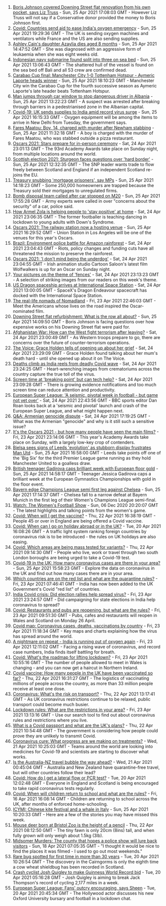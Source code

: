 1. [Boris Johnson covered Downing Street flat renovation from his own pocket, says Liz Truss](https://www.bbc.co.uk/news/uk-politics-56878223) - Sun, 25 Apr 2021 17:08:03 GMT - However Liz Truss will not say if a Conservative donor provided the money to Boris Johnson first.
2. [Covid: Countries send aid to ease India's oxygen emergency](https://www.bbc.co.uk/news/world-asia-india-56881083) - Sun, 25 Apr 2021 19:29:36 GMT - The UK is sending oxygen machines and ventilators while France and the US are also sending supplies.
3. [Ashley Cain's daughter Azaylia dies aged 8 months](https://www.bbc.co.uk/news/newsbeat-56880177) - Sun, 25 Apr 2021 14:47:52 GMT - She was diagnosed with an aggressive form of leukaemia when she was eight weeks old.
4. [Indonesian navy submarine found split into three on sea bed](https://www.bbc.co.uk/news/world-asia-56879933) - Sun, 25 Apr 2021 13:06:43 GMT - The shattered hull of the vessel is found on the sea bed off Bali and all 53 crew are confirmed dead.
5. [Carabao Cup final: Manchester City 1-0 Tottenham Hotspur - Aymeric Laporte heads winner](https://www.bbc.co.uk/sport/football/56790307) - Sun, 25 Apr 2021 18:10:23 GMT - Manchester City win the Carabao Cup for the fourth successive season as Aymeric Laporte's late header beats Tottenham Hotspur.
6. [Man jumps through car window to stop dangerous driver in Albania](https://www.bbc.co.uk/news/world-europe-56878417) - Sun, 25 Apr 2021 13:22:23 GMT - A suspect was arrested after breaking through barriers in a pedestrianised zone in the Albanian capital.
7. [Covid-19: UK sends supplies to India amid record virus surge](https://www.bbc.co.uk/news/uk-56880377) - Sun, 25 Apr 2021 16:15:33 GMT - Oxygen equipment will be among the items to arrive in New Delhi from Tuesday, the government says.
8. [Fares Maatou: Boy, 14, charged with murder after Newham stabbing](https://www.bbc.co.uk/news/uk-england-london-56878836) - Sun, 25 Apr 2021 11:32:18 GMT - A boy is charged with the murder of Fares Maatou, who was stabbed outside a pizza restaurant.
9. [Oscars 2021: Stars prepare for in-person ceremony](https://www.bbc.co.uk/news/entertainment-arts-56807445) - Sat, 24 Apr 2021 23:01:13 GMT - The 93rd Academy Awards take place on Sunday night, from multiple locations around the world.
10. [Scottish election 2021: Sturgeon faces questions over 'hard border'](https://www.bbc.co.uk/news/uk-scotland-scotland-politics-56877967) - Sun, 25 Apr 2021 12:32:35 GMT - The SNP leader wants trade to flow freely between Scotland and England if an independent Scotland re-joins the EU.
11. [Treasury snubbing 'mortgage prisoners', say MPs](https://www.bbc.co.uk/news/business-56878795) - Sun, 25 Apr 2021 14:18:23 GMT - Some 250,000 homeowners are trapped because the Treasury sold their mortgages to unregulated firms.
12. [Bomb disposal team called after car stopped on M20](https://www.bbc.co.uk/news/uk-england-kent-56879033) - Sun, 25 Apr 2021 17:55:28 GMT - Army experts were called in over "concerns about the security" of a car, police said.
13. [How Armel Zola is helping people to 'stay positive' at home](https://www.bbc.co.uk/news/uk-56866032) - Sat, 24 Apr 2021 23:06:35 GMT - The former footballer is teaching dancing in lockdown to young adults with Down's Syndrome.
14. [Oscars 2021: The railway station now a hosting venue](https://www.bbc.co.uk/news/world-us-canada-56859336) - Sun, 25 Apr 2021 16:29:52 GMT - Union Station in Los Angeles will be one of the venues for this year's Oscars.
15. [Brazil: Environment police battle for Amazon rainforest](https://www.bbc.co.uk/news/science-environment-56847298) - Sat, 24 Apr 2021 23:04:43 GMT - Riots, policy changes and funding cuts have all threatened the mission to preserve the rainforest.
16. [Oscars 2021: 'I don't mind being the underdog'](https://www.bbc.co.uk/news/world-europe-56861890) - Sat, 24 Apr 2021 23:04:55 GMT - Irish animation studio Cartoon Saloon's latest film Wolfwalkers is up for an Oscar on Sunday night.
17. [Your pictures on the theme of 'fences'](https://www.bbc.co.uk/news/in-pictures-56861118) - Sat, 24 Apr 2021 23:13:23 GMT - A selection of striking images from our readers on this week's theme.
18. [US Dragon spaceship arrives at International Space Station](https://www.bbc.co.uk/news/science-environment-56871765) - Sat, 24 Apr 2021 13:00:05 GMT - SpaceX's Dragon Endeavour spacecraft has docked with the International Space Station.
19. [The real-life nomads of Nomadland](https://www.bbc.co.uk/news/world-us-canada-56859334) - Fri, 23 Apr 2021 22:46:03 GMT - Meet the Americans whose lives on the road inspired the Oscar-nominated film.
20. [Downing Street flat refurbishment: What is the row all about?](https://www.bbc.co.uk/news/uk-politics-56878663) - Sun, 25 Apr 2021 14:09:50 GMT - Boris Johnson is facing questions over how expensive works on his Downing Street flat were paid for.
21. [Afghanistan War: How can the West fight terrorism after leaving?](https://www.bbc.co.uk/news/world-asia-56860781) - Sat, 24 Apr 2021 23:00:49 GMT - As Western troops prepare to go, there are concerns over the future of counter-terrorism operations.
22. [The Voice: Grace Holden tells of opening up about her grief](https://www.bbc.co.uk/news/uk-england-essex-56608101) - Sat, 24 Apr 2021 23:29:09 GMT - Grace Holden found talking about her mum's death hard - until she opened up about it on The Voice.
23. [Deaths climb as India reels from deadly Covid wave](https://www.bbc.co.uk/news/world-asia-india-56855712) - Sat, 24 Apr 2021 23:24:25 GMT - Heart-wrenching images from crematoriums across the country capture the true toll of the virus.
24. [Screen time at 'breaking point' but can tech help?](https://www.bbc.co.uk/news/technology-56838118) - Sat, 24 Apr 2021 23:09:28 GMT - There is growing evidence notifications and too much screen time can reduce attention and productivity.
25. [European Super League: 'A seismic, pivotal week in football - but game not yet over'](https://www.bbc.co.uk/sport/football/56875792) - Sat, 24 Apr 2021 22:43:56 GMT - BBC sports editor Dan Roan looks back at a 'seismic and pivotal' launch and crash of the European Super League, and what might happen next.
26. [Q&A: Armenian genocide dispute](https://www.bbc.co.uk/news/world-europe-16352745) - Sat, 24 Apr 2021 17:19:25 GMT - What was the Armenian "genocide" and why is it still such a sensitive issue?
27. [It's the Oscars 2021 - but how many people have seen the main films?](https://www.bbc.co.uk/news/entertainment-arts-56766212) - Fri, 23 Apr 2021 23:14:06 GMT - This year's Academy Awards take place on Sunday, with a largely low-key crop of contenders.
28. [Bielsa sees signs of Leeds 'evolution' as stubborn display frustrates Man Utd](https://www.bbc.co.uk/sport/football/56790342) - Sun, 25 Apr 2021 16:58:00 GMT - Leeds take points off one of the 'Big Six' for the third Premier League game running as they hold Manchester United to a goalless draw.
29. [British teenager Gadirova caps brilliant week with European floor gold](https://www.bbc.co.uk/sport/gymnastics/56880753) - Sun, 25 Apr 2021 14:58:17 GMT - Teenager Jessica Gadirova caps a brilliant week at the European Gymnastics Championships with gold in the floor event.
30. [Bayern edge Champions League semi first leg against Chelsea](https://www.bbc.co.uk/sport/football/56802438) - Sun, 25 Apr 2021 17:14:37 GMT - Chelsea fall to a narrow defeat at Bayern Munich in the first leg of their Women's Champions League semi-final.
31. [Watch: The Women's Football Show](https://www.bbc.co.uk/sport/av/football/41447917) - Sun, 06 Dec 2020 20:20:07 GMT - The latest highlights and talking points from the women's game.
32. [Covid: When will I get the vaccine?](https://www.bbc.co.uk/news/health-55045639) - Thu, 22 Apr 2021 16:38:19 GMT - People 45 or over in England are being offered a Covid vaccine.
33. [Covid: When can I go on holiday abroad or in the UK?](https://www.bbc.co.uk/news/explainers-52646738) - Tue, 20 Apr 2021 16:08:26 GMT - A traffic light system ranking foreign countries by coronavirus risk is to be introduced - the rules on UK holidays are also easing.
34. [Covid: Which areas are being mass tested for variants?](https://www.bbc.co.uk/news/explainers-54872039) - Thu, 22 Apr 2021 09:14:30 GMT - People who live, work or travel through two south London boroughs are being urged to take a Covid-19 test.
35. [Covid-19 in the UK: How many coronavirus cases are there in your area?](https://www.bbc.co.uk/news/uk-51768274) - Sun, 25 Apr 2021 15:58:23 GMT - Explore the data on coronavirus in the UK and find out how many cases there are in your area.
36. [Which countries are on the red list and what are the quarantine rules?](https://www.bbc.co.uk/news/explainers-52544307) - Fri, 23 Apr 2021 07:46:41 GMT - India has now been added to the UK Government's Covid "red list" of countries.
37. [India Covid crisis: Did election rallies help spread virus?](https://www.bbc.co.uk/news/56858980) - Fri, 23 Apr 2021 23:24:57 GMT - Did campaigning for state elections in India help coronavirus to spread?
38. [Covid: Restaurants and pubs are reopening, but what are the rules?](https://www.bbc.co.uk/news/business-52977388) - Fri, 23 Apr 2021 09:51:30 GMT - Pubs, cafes and restaurants will reopen in Wales and Scotland on Monday 26 April.
39. [Covid map: Coronavirus cases, deaths, vaccinations by country](https://www.bbc.co.uk/news/world-51235105) - Fri, 23 Apr 2021 11:18:34 GMT - Key maps and charts explaining how the virus has spread around the world.
40. [A nightmare on repeat - India is running out of oxygen again](https://www.bbc.co.uk/news/uk-56841381) - Fri, 23 Apr 2021 12:11:02 GMT - Facing a rising wave of coronavirus, and record case numbers, India finds itself battling for breath.
41. [Covid: What's the roadmap for lifting lockdown?](https://www.bbc.co.uk/news/explainers-52530518) - Fri, 23 Apr 2021 10:55:16 GMT - The number of people allowed to meet in Wales is changing - and you can now get a haircut in Northern Ireland.
42. [Covid vaccine: How many people in the UK have been vaccinated so far?](https://www.bbc.co.uk/news/health-55274833) - Thu, 22 Apr 2021 16:31:27 GMT - The logistics of vaccinating millions of people across the country, as more than 33 million people receive at least one dose.
43. [Coronavirus: What's the risk on transport?](https://www.bbc.co.uk/news/health-51736185) - Thu, 22 Apr 2021 13:17:41 GMT - As UK coronavirus restrictions continue to be relaxed, public transport could become much busier.
44. [Lockdown rules: What are the restrictions in your area?](https://www.bbc.co.uk/news/uk-54373904) - Fri, 23 Apr 2021 13:13:16 GMT - Use our search tool to find out about coronavirus rules and restrictions where you live.
45. [What is a Covid passport and what are the UK's plans?](https://www.bbc.co.uk/news/explainers-55718553) - Thu, 22 Apr 2021 10:54:48 GMT - The government is considering how people could prove they are unlikely to transmit Covid.
46. [Coronavirus cure: What progress are we making on treatments?](https://www.bbc.co.uk/news/health-52354520) - Wed, 21 Apr 2021 10:25:03 GMT - Teams around the world are looking into medicines for Covid-19 and scientists are starting to discover what works.
47. [Is the Australia-NZ travel bubble the way ahead?](https://www.bbc.co.uk/news/business-56796943) - Wed, 21 Apr 2021 00:45:04 GMT - Australia and New Zealand have quarantine-free travel, but will other countries follow their lead?
48. [Covid: How do I get a lateral flow or PCR test?](https://www.bbc.co.uk/news/health-51943612) - Tue, 20 Apr 2021 12:02:48 GMT - Everyone in England and Scotland is being encouraged to take rapid coronavirus tests regularly.
49. [Covid: When will children return to school and what are the rules?](https://www.bbc.co.uk/news/education-51643556) - Fri, 16 Apr 2021 16:08:14 GMT - Children are returning to school across the UK, after months of enforced home-schooling.
50. [ICYMI: Chinese kite festival and a whale in Italy](https://www.bbc.co.uk/news/world-56851238) - Sun, 25 Apr 2021 10:20:33 GMT - Here are a few of the stories you may have missed this week.
51. [Mouse deer born at Bristol Zoo is the height of a pencil](https://www.bbc.co.uk/news/uk-england-bristol-56841632) - Thu, 22 Apr 2021 08:12:50 GMT - The tiny fawn is only 20cm (8ins) tall, and when fully grown will only weigh about 1.5kg (3lb).
52. [Midsomer Murders: The county that hopes a police show will lure back visitors](https://www.bbc.co.uk/news/uk-england-beds-bucks-herts-56195950) - Sun, 18 Apr 2021 07:05:35 GMT - "I thought it would be nice to find the places it was filmed - I used to go out most weekends."
53. [Rare bug spotted for first time in more than 30 years](https://www.bbc.co.uk/news/uk-scotland-highlands-islands-56814446) - Tue, 20 Apr 2021 10:26:54 GMT - The discovery in the Cairngorms is only the eighth time a cow wheat shieldbug has been recorded in Scotland.
54. [Crash cyclist Josh Quigley to make Guinness World Record bid](https://www.bbc.co.uk/news/uk-scotland-56802796) - Tue, 20 Apr 2021 05:16:28 GMT - Josh Quigley is aiming to break Jack Thompson's record of cycling 2,177 miles in a week.
55. [European Super League: Fans' outcry encouraging, says Sheen](https://www.bbc.co.uk/news/uk-wales-56819751) - Tue, 20 Apr 2021 20:45:34 GMT - The Hollywood actor discusses his new Oxford University bursary and football in a lockdown chat.
